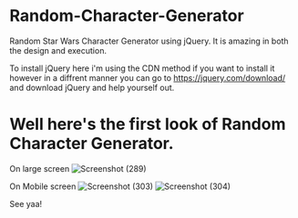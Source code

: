 # Random-Character-Generator
Random Star Wars Character Generator using jQuery.
It is amazing in both the design and execution.

To install jQuery here i'm using the CDN method if you want to install it however in a diffrent manner 
you can go to https://jquery.com/download/ and download jQuery and help yourself out.

# Well here's the first look of Random Character Generator.

On large screen
![Screenshot (289)](https://user-images.githubusercontent.com/113019349/223951413-55502ac8-3a09-4200-b8a0-4b48d31f0a7d.png)

On Mobile screen
![Screenshot (303)](https://user-images.githubusercontent.com/113019349/223966814-453aecc9-8728-477b-923e-f72670dfa88c.png)
![Screenshot (304)](https://user-images.githubusercontent.com/113019349/223967059-a3e79de2-9a71-411d-8921-5340633de830.png)

See yaa!
